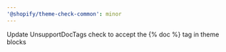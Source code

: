 ```yaml
---
'@shopify/theme-check-common': minor
---
```


Update UnsupportDocTags check to accept the {% doc %} tag in theme blocks
